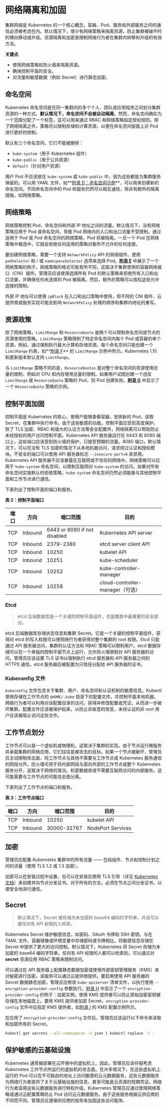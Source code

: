 # 网络隔离和加固

集群网络是 Kubernetes 的一个核心概念。容器、Pod、服务和外部服务之间的通信必须被考虑在内。默认情况下，很少有网络策略来隔离资源，防止集群被破坏时的横向移动或升级。资源隔离和加密是限制网络行为者在集群内转移和升级的有效方法。

**关键点**

- 使用网络策略和防火墙来隔离资源。
- 确保控制平面的安全。
- 对流量和敏感数据（例如 Secret）进行静态加密。

## 命名空间

Kubernetes 命名空间是在同一集群内的多个个人、团队或应用程序之间划分集群资源的一种方式。**默认情况下，命名空间不会被自动隔离**。然而，命名空间确实为一个范围分配了一个标签，这可以用来通过 RBAC 和网络策略指定授权规则。除了网络隔离之外，策略可以限制存储和计算资源，以便在命名空间层面上对 Pod 进行更好的控制。

默认有三个命名空间，它们不能被删除：

- `kube-system`（用于 Kubernetes 组件）
- `kube-public`（用于公共资源）
- `default`（针对用户资源）

用户 Pod 不应该放在 `kube-system` 或 `kube-public` 中，因为这些都是为集群服务保留的。可以用 YAML 文件，如**[附录 D：命名空间示例](appendix/d.md)**，可以用来创建新的命名空间。不同命名空间中的 Pod 和服务仍然可以相互通信，除非有额外的隔离措施，如网络策略。

## 网络策略

网络策略控制 Pod、命名空间和外部 IP 地址之间的流量。默认情况下，没有网络策略应用于 Pod 或命名空间，导致 Pod 网络内的入口和出口流量不受限制。通过适用于 Pod 或 Pod 命名空间的网络策略，Pod 将被隔离。一旦一个 Pod 在网络策略中被选中，它就会拒绝任何适用的策略对象所不允许的任何连接。

要创建网络策略，需要一个支持 `NetworkPolicy` API 的网络插件。使用 `podSelector` 和 / 或 `namespaceSelector` 选项来选择 Pod。[**附录 E**](appendix/e.md) 中展示了一个网络策略的例子。网络策略的格式可能有所不同，这取决于集群使用的容器网络接口（CNI）插件。管理员应该使用选择所有 Pod 的默认策略来拒绝所有入口和出口流量，并确保任何未选择的 Pod 被隔离。然后，额外的策略可以放松这些允许连接的限制。

外部 IP 地址可以使用 `ipBlock` 在入口和出口策略中使用，但不同的 CNI 插件、云提供商或服务实现可能会影响 `NetworkPolicy` 处理的顺序和集群内地址的重写。

## 资源政策

除了网络策略，`LimitRange` 和 `ResourceQuota` 是两个可以限制命名空间或节点的资源使用的策略。`LimitRange` 策略限制了特定命名空间内每个 Pod 或容器的单个资源，例如，通过强制执行最大计算和存储资源。每个命名空间只能创建一个 `LimitRange` 约束，如**[附录 F](appendix/f.md)** 的 `LimitRange` 示例中所示。Kubernetes 1.10 和更新版本默认支持 `LimitRange`。

与 `LimitRange` 策略不同的是，`ResourceQuotas` 是对整个命名空间的资源使用总量的限制，例如对 CPU 和内存使用总量的限制。如果用户试图创建一个违反 `LimitRange` 或 `ResourceQuota` 策略的 Pod，则 Pod 创建失败。[**附录 G**](appendix/g.md) 中显示了一个 `ResourceQuota` 策略的示例。

## 控制平面加固

控制平面是 Kubernetes 的核心，使用户能够查看容器，安排新的 Pod，读取 Secret，在集群中执行命令。由于这些敏感的功能，控制平面应受到高度保护。除了 TLS 加密、RBAC 和强大的认证方法等安全配置外，网络隔离可以帮助防止未经授权的用户访问控制平面。Kubernetes API 服务器运行在 6443 和 8080 端口上，这些端口应该受到防火墙的保护，只接受预期的流量。8080 端口，默认情况下，可以在没有 TLS 加密的情况下从本地机器访问，请求绕过认证和授权模块。不安全的端口可以使用 API 服务器标志 `--insecure-port=0` 来禁用。Kubernetes API 服务器不应该暴露在互联网或不信任的网络中。网络策略可以应用于 `kube-system` 命名空间，以限制互联网对 `kube-system` 的访问。如果对所有命名空间实施默认的拒绝策略，`kube-system` 命名空间仍然必须能够与其他控制平面和工作节点进行通信。

下表列出了控制平面的端口和服务。

**表 2：控制平面端口**

| 端口 | 方向    | 端口范围                     | 目的                             |
| ---- | ------- | ---------------------------- | -------------------------------- |
| TCP  | Inbound | 6443 or 8080 if not disabled | Kubernetes API server            |
| TCP  | Inbound | 2379-2380                    | etcd server client API           |
| TCP  | Inbound | 10250                        | kubelet API                      |
| TCP  | Inbound | 10251                        | kube-scheduler                   |
| TCP  | Inbound | 10252                        | kube-controller-manager          |
| TCP  | Inbound | 10258                        | cloud-controller-manager（可选） |

### Etcd

> etcd 后端数据库是一个关键的控制平面组件，也是集群中最重要的安全部分。

etcd 后端数据库存储状态信息和集群 Secret。它是一个关键的控制平面组件，获得对 etcd 的写入权限可以使网络行为者获得对整个集群的 root 权限。Etcd 只能通过 API 服务器访问，集群的认证方法和 RBAC 策略可以限制用户。etcd 数据存储可以在一个单独的控制平面节点上运行，允许防火墙限制对 API 服务器的访问。管理员应该设置 TLS 证书以强制执行 etcd 服务器和 API 服务器之间的 HTTPS 通信。etcd 服务器应被配置为只信任分配给 API 服务器的证书。

### Kubeconfig 文件

`kubeconfig` 文件包含关于集群、用户、命名空间和认证机制的敏感信息。Kubectl 使用存储在工作节点的 `$HOME/.kube` 目录下的配置文件，并控制平面本地机器。网络行为者可以利用对该配置目录的访问，获得并修改配置或凭证，从而进一步破坏集群。配置文件应该被保护起来，以防止非故意的改变，未经认证的非 root 用户应该被阻止访问这些文件。

## 工作节点划分

工作节点可以是一个虚拟机或物理机，这取决于集群的实现。由于节点运行微服务并承载集群的网络应用，它们往往是被攻击的目标。如果一个节点被破坏，管理员应主动限制攻击面，将工作节点与其他不需要与工作节点或 Kubernetes 服务通信的网段分开。防火墙可用于将内部网段与面向外部的工作节点或整个 Kubernetes 服务分开，这取决于网络的情况。机密数据库或不需要互联网访问的内部服务，这可能需要与工作节点的可能攻击面分离。

下表列出了工作节点的端口和服务。

**表 3：工作节点端口**

| 端口 | 方向    | 端口范围    | 目的              |
| ---- | ------- | ----------- | ----------------- |
| TCP  | Inbound | 10250       | kubelet API       |
| TCP  | Inbound | 30000-32767 | NodePort Services |

## 加密

管理员应配置 Kubernetes 集群中的所有流量 —— 包括组件、节点和控制计划之间的流量（使用 TLS 1.2 或 1.3 加密）。

加密可以在安装过程中设置，也可以在安装后使用 TLS 引导（详见 [Kubernetes 文档](https://kubernetes.io/docs/tasks/administer-cluster/securing-a-cluster/)）来创建并向节点分发证书。对于所有的方法，必须在节点之间分发证书，以便安全地进行通信。

## Secret

> 默认情况下，Secret 被存储为未加密的 base64 编码的字符串，并且可以被任何有 API 权限的人检索。

Kubernetes Secret 维护敏感信息，如密码、OAuth 令牌和 SSH 密钥。与在 YAML 文件、容器镜像或环境变量中存储密码或令牌相比，将敏感信息存储在 Secret 中提供了更大的访问控制。默认情况下，Kubernetes 将 Secret 存储为未加密的 base64 编码字符串，任何有 API 权限的人都可以检索到。可以通过对 **secret** 资源应用 RBAC 策略来限制访问。

可以通过在 API 服务器上配置静态数据加密或使用外部密钥管理服务（KMS）来对秘密进行加密，该服务可以通过云提供商提供。要启用使用 API 服务器的 Secret 数据静态加密，管理员应修改 `kube-apiserver` 清单文件，以执行使用 `--encryption-provider-config` 参数执行。[附录 H](appendix/h.md) 中显示了一个 `encryption-provider-config` 的例子：加密实例。使用 KMS 提供者可以防止原始加密密钥被存储在本地磁盘上。要用 KMS 提供者加密 Secret，`encryption-provider-config` 文件中应指定 KMS 提供者，如[附录 I](appendix/i.md) 的 KMS 配置示例所示。

在应用了 `encryption-provider-config` 文件后，管理员应该运行以下命令来读取和加密所有的 Secret。

```sh
kubectl get secrets --all-namespaces -o json | kubectl replace -f -
```

## 保护敏感的云基础设施

Kubernetes 通常被部署在云环境中的虚拟机上。因此，管理员应该仔细考虑 Kubernetes 工作节点所运行的虚拟机的攻击面。在许多情况下，在这些虚拟机上运行的 Pod 可以在不可路由的地址上访问敏感的云元数据服务。这些元数据服务为网络行为者提供了关于云基础设施的信息，甚至可能是云资源的短期凭证。网络行为者滥用这些元数据服务进行特权升级。Kubernetes 管理员应通过使用网络策略或通过云配置策略防止 Pod 访问云元数据服务。由于这些服务根据云供应商的不同而不同，管理员应遵循供应商的指导来加固这些访问载体。